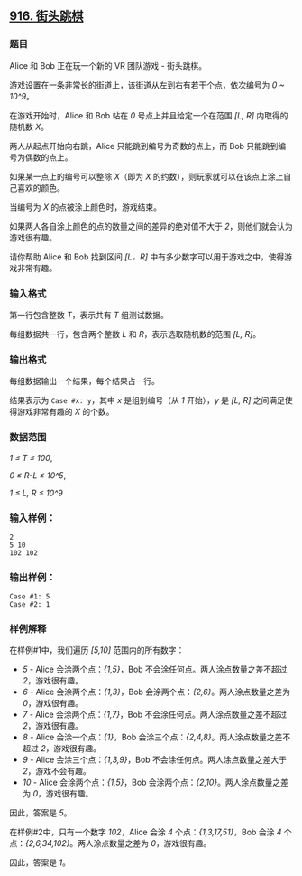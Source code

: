 ## [916. 街头跳棋](https://www.acwing.com/problem/content/918/)

### 题目

Alice 和 Bob 正在玩一个新的 VR 团队游戏 - 街头跳棋。

游戏设置在一条非常长的街道上，该街道从左到右有若干个点，依次编号为 *0 ~ 10^9*。

在游戏开始时，Alice 和 Bob 站在 *0* 号点上并且给定一个在范围 *[L, R]* 内取得的随机数 *X*。

两人从起点开始向右跳，Alice 只能跳到编号为奇数的点上，而 Bob 只能跳到编号为偶数的点上。

如果某一点上的编号可以整除 *X*（即为 *X* 的约数），则玩家就可以在该点上涂上自己喜欢的颜色。

当编号为 *X* 的点被涂上颜色时，游戏结束。

如果两人各自涂上颜色的点的数量之间的差异的绝对值不大于 *2*，则他们就会认为游戏很有趣。

请你帮助 Alice 和 Bob 找到区间 *[L，R]* 中有多少数字可以用于游戏之中，使得游戏非常有趣。

### 输入格式

第一行包含整数 *T*，表示共有 *T* 组测试数据。

每组数据共一行，包含两个整数 *L* 和 *R*，表示选取随机数的范围 *[L, R]*。

### 输出格式

每组数据输出一个结果，每个结果占一行。

结果表示为 `Case #x: y`，其中 *x* 是组别编号（从 *1* 开始），*y* 是 *[L, R]* 之间满足使得游戏非常有趣的 *X* 的个数。

### 数据范围

*1 ≤ T ≤ 100*,

*0 ≤ R-L ≤ 10^5*,

*1 ≤ L, R ≤ 10^9*

### 输入样例：

```
2
5 10
102 102
```

### 输出样例：

```
Case #1: 5
Case #2: 1
```

### 样例解释

在样例#1中，我们遍历 *[5,10]* 范围内的所有数字：

- *5* - Alice 会涂两个点：*{1,5}*，Bob 不会涂任何点。两人涂点数量之差不超过 *2*，游戏很有趣。
- *6* - Alice 会涂两个点：*{1,3}*，Bob 会涂两个点：*{2,6}*。两人涂点数量之差为 *0*，游戏很有趣。
- *7* - Alice 会涂两个点：*{1,7}*，Bob 不会涂任何点。两人涂点数量之差不超过 *2*，游戏很有趣。
- *8* - Alice 会涂一个点：*{1}*，Bob 会涂三个点：*{2,4,8}*。两人涂点数量之差不超过 *2*，游戏很有趣。
- *9* - Alice 会涂三个点：*{1,3,9}*，Bob 不会涂任何点。两人涂点数量之差大于 *2*，游戏不会有趣。
- *10* - Alice 会涂两个点：*{1,5}*，Bob 会涂两个点：*{2,10}*。两人涂点数量之差为 *0*，游戏很有趣。

因此，答案是 *5*。

在样例#2中，只有一个数字 *102*，Alice 会涂 *4* 个点：*{1,3,17,51}*，Bob 会涂 *4* 个点：*{2,6,34,102}*。两人涂点数量之差为 *0*，游戏很有趣。

因此，答案是 *1*。
